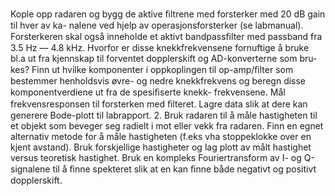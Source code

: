 Kople opp radaren og bygg de aktive ﬁltrene med forsterker med 20 dB gain til hver av ka-
nalene ved hjelp av operasjonsforsterker (se labmanual). Forsterkeren skal også inneholde et
aktivt bandpassﬁlter med passband fra 3.5 Hz — 4.8 kHz. Hvorfor er disse knekkfrekvensene
fornuftige å bruke bl.a ut fra kjennskap til forventet dopplerskift og AD-konverterne som bru-
kes? Finn ut hvilke komponenter i oppkoplingen til op-amp/ﬁlter som bestemmer henholdsvis
øvre- og nedre knekkfrekvens og beregn disse komponentverdiene ut fra de spesiﬁserte knekk-
frekvensene. Mål frekvensresponsen til forsterken med ﬁlteret. Lagre data slik at dere kan
generere Bode-plott til labrapport.
2. Bruk radaren til å måle hastigheten til et objekt som beveger seg radielt i mot eller vekk fra
radaren. Finn en egnet alternativ metode for å måle hastigheten (f.eks vha stoppeklokke over
en kjent avstand). Bruk forskjellige hastigheter og lag plott av målt hastighet versus teoretisk
hastighet. Bruk en kompleks Fouriertransform av I- og Q-signalene til å ﬁnne spekteret slik
at en kan ﬁnne både negativt og positivt dopplerskift.